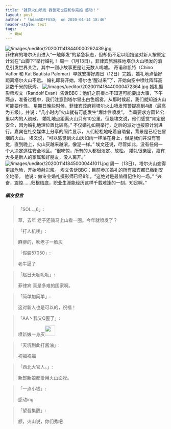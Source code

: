 ```yaml
---
title: "就算火山喷发 我誓死也要和你完婚 感动！"
layout: post
author: "「AdamSDFFGSD」 on 2020-01-14 18:46"
header-style: text
tags:
  - 新闻
---
```


<img src="http://images.feileyuan.com/images/ueditor/2020011418440000292439.jpg" title="/images/ueditor/2020011418440000292439.jpg" alt="/images/ueditor/2020011418440000292439.jpg">
<input type="hidden" value="菲乐园提供"><br>
菲律宾的塔尔火山进入“一触即发”的紧急状态，但却仍不足以阻挡这对新人按原定计划在“山脚下”举行婚礼！
周一（1月13日），菲律宾旅游胜地塔尔火山喷发的消息引发世界关注。其中一则小故事更是让无数人唏嘘。
奇诺和凯特（Chino Vaflor 和 Kat Bautista Palomar）早就安排好周日（12日）完婚，婚礼地点恰好距离塔尔火山不远。
婚礼即将开始，塔尔也“醒过来”了，开始向空中喷吐阵阵高达数千米的灰烬。
<img src="http://images.feileyuan.com/images/ueditor/2020011418440000472364.jpg" title="/images/ueditor/2020011418440000472364.jpg" alt="/images/ueditor/2020011418440000472364.jpg">
婚礼摄影师埃文（Randolf Evan）告诉BBC：他们之前根本不知道可能要出大事，下午两点，准备过程中，我们注意到塔尔冒出白色烟雾。从那时候起，我们就知道火山可能要作怪。
星期日晚些时候，菲律宾政府将塔尔火山喷发预警提高到4级（最高为五级），并说：“几小时内”火山就有可能发生“爆炸性喷发”。
当局要求方圆14公里以内的人疏散。
婚礼地点距离火山只有10公里。但是埃文说，他们感觉“肯定很安全，因为婚礼地理位置比较高。”
不仅婚礼如期举行，之后的派对也按原计划进行。嘉宾在社交媒体上分享的照片显示，人们轻松地吃着自助餐，背景是已经在冒烟的火山。
埃文说，“可以感觉到火山灰如雨一样落在身上，但是我们并没有警觉，直到晚上，火山灰越来越浓，像泥一样。”
埃文还说，尽管如此，没有任何一个人决定逃往安全地区。“很吃惊，所有的人都很淡定、放松。
婚礼很亲密，嘉宾大多是新人的家属和好朋友，没人离开。”
<img src="http://images.feileyuan.com/images/ueditor/2020011418450000441011.jpg" title="/images/ueditor/2020011418450000441011.jpg" alt="/images/ueditor/2020011418450000441011.jpg">
周一（13日），塔尔火山变得更加危险，开始喷射岩浆。
埃文告诉BBC：目前参加婚礼的所有嘉宾都已撤到安全地带。
他说：做专业婚礼摄影师已经8年，“这绝对是最值得记住的一场。”
“兴奋，震惊......归根结底，职业生涯能经历这样千载难逢的一刻，知足啊。”

##### 網友發言 
> 「SOL灬6」:
> <p>草，去年 老子还骑马上山看一圈。今年就喷发了？</p>

> 「打人机喽」:
> <p>麻痹的，吹老子一脸灰</p>

> 「假装57050」:
> <p>老牛逼了</p>

> 「赵日天呃呃呃」:
> <p>菲律宾 真是多难的国家啊。</p>

> 「简单加简单」:
> <p>这对新人也是可以的，祝福！</p>

> 「AA丶我又Q歪了」:
> <p>喷新娘一身灰<img src="http://images.feileyuan.com/images/ueditor/dialogs/emotion/images/default/df_011.gif" width="32" height="32"></p>

> 「天坑到此打酱油」:
> <p>祝福祝福</p>

> 「西北大官人。」:
> <p>新郎新娘都爱用火山面膜。</p>

> 「一点小钱」:
> <p>感动ing</p>

> 「望吾集醒」:
> <p>额，火山说，你们秀吧</p>


